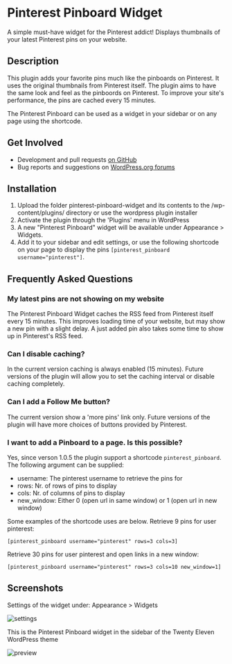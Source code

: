 # Pinterest Pinboard Widget

A simple must-have widget for the Pinterest addict! Displays thumbnails of your latest Pinterest pins on your website.

## Description

This plugin adds your favorite pins much like the pinboards on Pinterest. It uses the original thumbnails from Pinterest itself. The plugin aims to have the same look and feel as the pinboords on Pinterest. To improve your site's performance, the pins are cached every 15 minutes.

The Pinterest Pinboard can be used as a widget in your sidebar or on any page using the shortcode.

## Get Involved

* Development and pull requests [on GitHub](https://github.com/codefishnl/wordpress-pinterest-pinboard-widget)
* Bug reports and suggestions on [WordPress.org forums](http://wordpress.org/support/plugin/pinterest-pinboard-widget)

## Installation

1. Upload the folder pinterest-pinboard-widget and its contents to the /wp-content/plugins/ directory or use the wordpress plugin installer
1. Activate the plugin through the 'Plugins' menu in WordPress
1. A new "Pinterest Pinboard" widget will be available under Appearance > Widgets.
1. Add it to your sidebar and edit settings, or use the following shortcode on your page to display the pins `[pinterest_pinboard username="pinterest"]`.

## Frequently Asked Questions

### My latest pins are not showing on my website

The Pinterest Pinboard Widget caches the RSS feed from Pinterest itself every 15 minutes. This improves loading time of your website, but may show a new pin with a slight delay. A just added pin also takes some time to show up in Pinterest's RSS feed.

### Can I disable caching?

In the current version caching is always enabled (15 minutes). Future versions of the plugin will allow you to set the caching interval or disable caching completely.

### Can I add a Follow Me button?

The current version show a 'more pins' link only. Future versions of the plugin will have more choices of buttons provided by Pinterest.

### I want to add a Pinboard to a page. Is this possible?

Yes, since verson 1.0.5 the plugin support a shortcode `pinterest_pinboard`. The following argument can be supplied:

* username: The pinterest username to retrieve the pins for
* rows: Nr. of rows of pins to display
* cols: Nr. of columns of pins to display
* new_window: Either 0 (open url in same window) or 1 (open url in new window)

Some examples of the shortcode uses are below. Retrieve 9 pins for user pinterest:

`[pinterest_pinboard username="pinterest" rows=3 cols=3]`

Retrieve 30 pins for user pinterest and open links in a new window:

`[pinterest_pinboard username="pinterest" rows=3 cols=10 new_window=1]`

## Screenshots

Settings of the widget under: Appearance > Widgets

![settings](https://raw.github.com/codefishnl/wordpress-pinterest-pinboard-widget/master/screenshot-1.jpg)

This is the Pinterest Pinboard widget in the sidebar of the Twenty Eleven WordPress theme

![preview](https://raw.github.com/codefishnl/wordpress-pinterest-pinboard-widget/master/screenshot-2.jpg)
